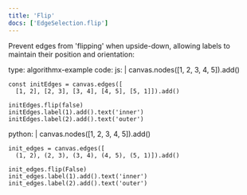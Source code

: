 ```yaml
---
title: 'Flip'
docs: ['EdgeSelection.flip']
---
```


Prevent edges from 'flipping' when upside-down, allowing labels to maintain their position and orientation:

<data type='yaml'>
type: algorithmx-example
code:
  js: |
    canvas.nodes([1, 2, 3, 4, 5]).add()
    
    const initEdges = canvas.edges([
      [1, 2], [2, 3], [3, 4], [4, 5], [5, 1]]).add()
    
    initEdges.flip(false)
    initEdges.label(1).add().text('inner')
    initEdges.label(2).add().text('outer')
  python: |
    canvas.nodes([1, 2, 3, 4, 5]).add()
    
    init_edges = canvas.edges([
      (1, 2), (2, 3), (3, 4), (4, 5), (5, 1)]).add()
    
    init_edges.flip(False)
    init_edges.label(1).add().text('inner')
    init_edges.label(2).add().text('outer')
</data>
